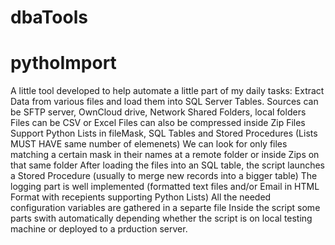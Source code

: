 # dbaTools
# pythoImport
A little tool developed to help automate a little part of my daily tasks:
Extract Data from various files and load them into SQL Server Tables.
Sources can be SFTP server, OwnCloud drive, Network Shared Folders, local folders
Files can be CSV or Excel
Files can also be compressed inside Zip Files
Support Python Lists in fileMask, SQL Tables and Stored Procedures (Lists MUST HAVE same number of elemenets)
We can look for only files matching a certain mask in their names at a remote folder or inside Zips on that same folder
After loading the files into an SQL table, the script launches a Stored Procedure (usually to merge new records into a bigger table)
The logging part is well implemented (formatted text files and/or Email in HTML Format with recepients supporting Python Lists)
All the needed configuration variables are gathered in a separte file
Inside the script some parts swith automatically depending whether the script is on local testing machine  or deployed to a prduction server.
